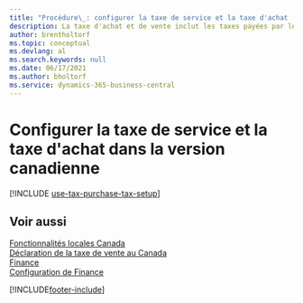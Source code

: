 ```yaml
---
title: "Procédure\_: configurer la taxe de service et la taxe d'achat [CA]"
description: La taxe d'achat et de vente inclut les taxes payées par les compagnies pour utiliser des articles dans la version canadienne.
author: brentholtorf
ms.topic: conceptual
ms.devlang: al
ms.search.keywords: null
ms.date: 06/17/2021
ms.author: bholtorf
ms.service: dynamics-365-business-central
---
```

# Configurer la taxe de service et la taxe d'achat dans la version canadienne

[!INCLUDE [use-tax-purchase-tax-setup](../includes/CAMXUS/use-tax-purchase-tax-setup.md)]

## Voir aussi

[Fonctionnalités locales Canada](canada-local-functionality.md)  
[Déclaration de la taxe de vente au Canada](ca-sales-tax.md)  
[Finance](../../finance.md)  
[Configuration de Finance](../../finance.md)  


[!INCLUDE[footer-include](../../includes/footer-banner.md)]